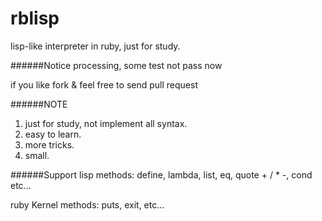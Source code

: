 rblisp
======

lisp-like interpreter in ruby, just for study.

######Notice
processing, some test not pass now

if you like
fork & feel free to send pull request

######NOTE
1. just for study, not implement all syntax.
2. easy to learn.
3. more tricks.
4. small.

######Support
lisp methods: define, lambda, list, eq, quote + / * -, cond etc...

ruby Kernel methods: puts, exit, etc...
